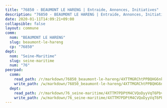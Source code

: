 ```yaml
---
title: "76850 - BEAUMONT LE HARENG | Entraide, Annonces, Initiatives"
description: "76850 - BEAUMONT LE HARENG | Entraide, Annonces, Initiatives"
date: 2020-01-11T14:09:21+09:00
collapsible: false
layout: commune
comm:
  nom: "BEAUMONT LE HARENG"
  slug: beaumont-le-hareng
  cp: "76850"
dept:
  nom: "Seine-Maritime"
  slug: seine-maritime
  num: "76"
peerpad:
  comm:
    read_path: /r/markdown/76850_beaumont-le-hareng/4XTTMGRChtPPBQHG6nkZ81FPvMRwXkFWFerwgHxGSfwEE5cis
    write_path: /w/markdown/76850_beaumont-le-hareng/4XTTMGRChtPPBQHG6nkZ81FPvMRwXkFWFerwgHxGSfwEE5cis-K3TgTy7Um21Bt2co3BiYE5skYSzrje47bNc3pKwqr6zp8oCCS4WUe8M7h9vc5E6v5NCDoZWimHSYwJaw8iDTqg9SRNxFVs25smunUksv1GC8FxmstV6Q4HHqenJahbmUZpKYQQjq
  dept:
    read_path: /r/markdown/76_seine-maritime/4XTTM7PDPtM4CVQoDyyVqT6Pbvj1SVtndpXJdTDsc7xwdMTdt
    write_path: /w/markdown/76_seine-maritime/4XTTM7PDPtM4CVQoDyyVqT6Pbvj1SVtndpXJdTDsc7xwdMTdt-K3TgUmo7Qwp8ZQz8qKFjC8WCY27ypEpX2c8BXeSV9rrPY1zRZn2SrYwkBXF8VnHkcepiXsccFfKHYuT2JNgSMXxLRaUGRu6o5B3BB15nZxEho97cTz3yC4eRTX4hZM1hcyAZrn8r
---
```


